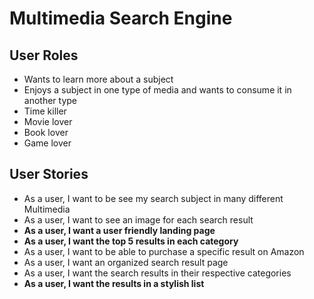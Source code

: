 # Multimedia Search Engine
## User Roles

- Wants to learn more about a subject
- Enjoys a subject in one type of media and wants to consume it in another type
- Time killer
- Movie lover
- Book lover
- Game lover

## User Stories

- As a user, I want to be see my search subject in many different Multimedia
- As a user, I want to see an image for each search result
- **As a user, I want a user friendly landing page**
- **As a user, I want the top 5 results in each category**
- As a user, I want to be able to purchase a specific result on Amazon
- As a user, I want an organized search result page
- As a user, I want the search results in their respective categories
- **As a user, I want the results in a stylish list**
